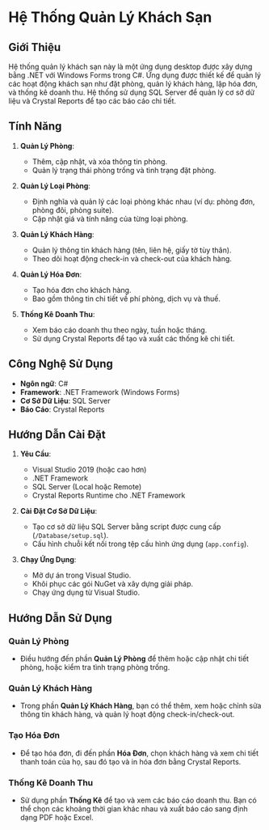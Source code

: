 # Hệ Thống Quản Lý Khách Sạn

## Giới Thiệu
Hệ thống quản lý khách sạn này là một ứng dụng desktop được xây dựng bằng .NET với Windows Forms trong C#. Ứng dụng được thiết kế để quản lý các hoạt động khách sạn như đặt phòng, quản lý khách hàng, lập hóa đơn, và thống kê doanh thu. Hệ thống sử dụng SQL Server để quản lý cơ sở dữ liệu và Crystal Reports để tạo các báo cáo chi tiết.

## Tính Năng
1. **Quản Lý Phòng**:
   - Thêm, cập nhật, và xóa thông tin phòng.
   - Quản lý trạng thái phòng trống và tình trạng đặt phòng.

2. **Quản Lý Loại Phòng**:
   - Định nghĩa và quản lý các loại phòng khác nhau (ví dụ: phòng đơn, phòng đôi, phòng suite).
   - Cập nhật giá và tính năng của từng loại phòng.

3. **Quản Lý Khách Hàng**:
   - Quản lý thông tin khách hàng (tên, liên hệ, giấy tờ tùy thân).
   - Theo dõi hoạt động check-in và check-out của khách hàng.

4. **Quản Lý Hóa Đơn**:
   - Tạo hóa đơn cho khách hàng.
   - Bao gồm thông tin chi tiết về phí phòng, dịch vụ và thuế.

5. **Thống Kê Doanh Thu**:
   - Xem báo cáo doanh thu theo ngày, tuần hoặc tháng.
   - Sử dụng Crystal Reports để tạo và xuất các thống kê chi tiết.

## Công Nghệ Sử Dụng
- **Ngôn ngữ**: C#
- **Framework**: .NET Framework (Windows Forms)
- **Cơ Sở Dữ Liệu**: SQL Server
- **Báo Cáo**: Crystal Reports

## Hướng Dẫn Cài Đặt

1. **Yêu Cầu**:
   - Visual Studio 2019 (hoặc cao hơn)
   - .NET Framework
   - SQL Server (Local hoặc Remote)
   - Crystal Reports Runtime cho .NET Framework

2. **Cài Đặt Cơ Sở Dữ Liệu**:
   - Tạo cơ sở dữ liệu SQL Server bằng script được cung cấp (`/Database/setup.sql`).
   - Cấu hình chuỗi kết nối trong tệp cấu hình ứng dụng (`app.config`).

3. **Chạy Ứng Dụng**:
   - Mở dự án trong Visual Studio.
   - Khôi phục các gói NuGet và xây dựng giải pháp.
   - Chạy ứng dụng từ Visual Studio.

## Hướng Dẫn Sử Dụng

### Quản Lý Phòng
- Điều hướng đến phần **Quản Lý Phòng** để thêm hoặc cập nhật chi tiết phòng, hoặc kiểm tra tình trạng phòng trống.

### Quản Lý Khách Hàng
- Trong phần **Quản Lý Khách Hàng**, bạn có thể thêm, xem hoặc chỉnh sửa thông tin khách hàng, và quản lý hoạt động check-in/check-out.

### Tạo Hóa Đơn
- Để tạo hóa đơn, đi đến phần **Hóa Đơn**, chọn khách hàng và xem chi tiết thanh toán của họ, sau đó tạo và in hóa đơn bằng Crystal Reports.

### Thống Kê Doanh Thu
- Sử dụng phần **Thống Kê** để tạo và xem các báo cáo doanh thu. Bạn có thể chọn các khoảng thời gian khác nhau và xuất báo cáo sang định dạng PDF hoặc Excel.


